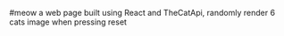 
#meow
a web page built using React and TheCatApi, randomly render 6 cats image when pressing reset

<img src=""></img>

